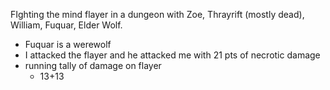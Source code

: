 FIghting the mind flayer in a dungeon with Zoe, Thrayrift (mostly dead), William, Fuquar, Elder Wolf.

- Fuquar is a werewolf 
- I attacked the flayer and he attacked me with 21 pts of necrotic damage
- running tally of damage on flayer
	- 13+13